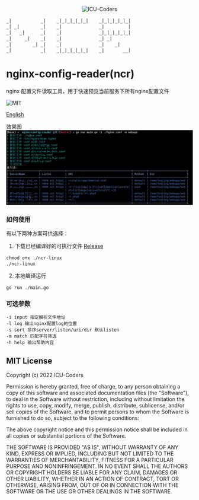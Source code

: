
 <p align="center" >
   <img src="https://raw.githubusercontent.com/ICU-Coders/IconLib/master/icon.jpg" alt="ICU-Coders" title="ICU-Coders">
 </p>

```
_|           _|    _|_|_|_|_|_|    _|_|_|_|_|_|
_| _|        _|    _|              _|         |
_|   _|      _|    _|              _|_|_|_|_|_|
_|     _|    _|    _|              _| _| 
_|        _| _|    _|              _|    _|
_|           _|    _|_|_|_|_|_|    _|       __|
```

# nginx-config-reader(ncr)

nginx 配置文件读取工具，用于快速预览当前服务下所有nginx配置文件

![MIT](https://img.shields.io/badge/License-MIT-blue.svg?style=flat)

[English](./README_EN.md)

效果图
![example](./example.jpg)

### 如何使用
有以下两种方案可供选择：

1. 下载已经编译好的可执行文件 [Release](https://github.com/ICU-Coders/nginx-config-reader/releases)

```shell
chmod o+x ./ncr-linux
./ncr-linux
```

2. 本地编译运行
```shell
go run ./main.go
```

### 可选参数
```
-i input 指定解析文件地址 
-l log 输出nginx配置log的位置
-s sort 排序server/listen/uri/dir 默认listen
-m match 匹配字符筛选
-h help 输出帮助内容
```

## MIT License

Copyright (c) 2022 ICU-Coders

Permission is hereby granted, free of charge, to any person obtaining a copy
of this software and associated documentation files (the "Software"), to deal
in the Software without restriction, including without limitation the rights
to use, copy, modify, merge, publish, distribute, sublicense, and/or sell
copies of the Software, and to permit persons to whom the Software is
furnished to do so, subject to the following conditions:

The above copyright notice and this permission notice shall be included in all
copies or substantial portions of the Software.

THE SOFTWARE IS PROVIDED "AS IS", WITHOUT WARRANTY OF ANY KIND, EXPRESS OR
IMPLIED, INCLUDING BUT NOT LIMITED TO THE WARRANTIES OF MERCHANTABILITY,
FITNESS FOR A PARTICULAR PURPOSE AND NONINFRINGEMENT. IN NO EVENT SHALL THE
AUTHORS OR COPYRIGHT HOLDERS BE LIABLE FOR ANY CLAIM, DAMAGES OR OTHER
LIABILITY, WHETHER IN AN ACTION OF CONTRACT, TORT OR OTHERWISE, ARISING FROM,
OUT OF OR IN CONNECTION WITH THE SOFTWARE OR THE USE OR OTHER DEALINGS IN THE
SOFTWARE.